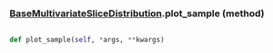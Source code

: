 ### [BaseMultivariateSliceDistribution](BaseMultivariateSliceDistribution.md).plot_sample (method)


```py

def plot_sample(self, *args, **kwargs)

```



